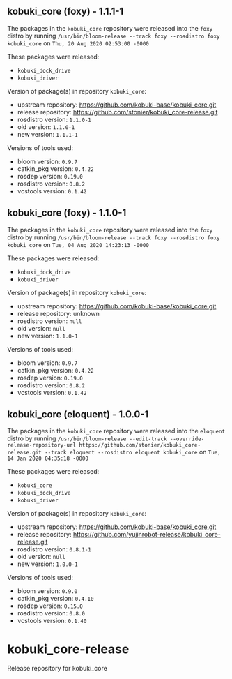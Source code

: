 ## kobuki_core (foxy) - 1.1.1-1

The packages in the `kobuki_core` repository were released into the `foxy` distro by running `/usr/bin/bloom-release --track foxy --rosdistro foxy kobuki_core` on `Thu, 20 Aug 2020 02:53:00 -0000`

These packages were released:
- `kobuki_dock_drive`
- `kobuki_driver`

Version of package(s) in repository `kobuki_core`:

- upstream repository: https://github.com/kobuki-base/kobuki_core.git
- release repository: https://github.com/stonier/kobuki_core-release.git
- rosdistro version: `1.1.0-1`
- old version: `1.1.0-1`
- new version: `1.1.1-1`

Versions of tools used:

- bloom version: `0.9.7`
- catkin_pkg version: `0.4.22`
- rosdep version: `0.19.0`
- rosdistro version: `0.8.2`
- vcstools version: `0.1.42`


## kobuki_core (foxy) - 1.1.0-1

The packages in the `kobuki_core` repository were released into the `foxy` distro by running `/usr/bin/bloom-release --track foxy --rosdistro foxy kobuki_core` on `Tue, 04 Aug 2020 14:23:13 -0000`

These packages were released:
- `kobuki_dock_drive`
- `kobuki_driver`

Version of package(s) in repository `kobuki_core`:

- upstream repository: https://github.com/kobuki-base/kobuki_core.git
- release repository: unknown
- rosdistro version: `null`
- old version: `null`
- new version: `1.1.0-1`

Versions of tools used:

- bloom version: `0.9.7`
- catkin_pkg version: `0.4.22`
- rosdep version: `0.19.0`
- rosdistro version: `0.8.2`
- vcstools version: `0.1.42`


## kobuki_core (eloquent) - 1.0.0-1

The packages in the `kobuki_core` repository were released into the `eloquent` distro by running `/usr/bin/bloom-release --edit-track --override-release-repository-url https://github.com/stonier/kobuki_core-release.git --track eloquent --rosdistro eloquent kobuki_core` on `Tue, 14 Jan 2020 04:35:18 -0000`

These packages were released:
- `kobuki_core`
- `kobuki_dock_drive`
- `kobuki_driver`

Version of package(s) in repository `kobuki_core`:

- upstream repository: https://github.com/kobuki-base/kobuki_core.git
- release repository: https://github.com/yujinrobot-release/kobuki_core-release.git
- rosdistro version: `0.8.1-1`
- old version: `null`
- new version: `1.0.0-1`

Versions of tools used:

- bloom version: `0.9.0`
- catkin_pkg version: `0.4.10`
- rosdep version: `0.15.0`
- rosdistro version: `0.8.0`
- vcstools version: `0.1.40`


# kobuki_core-release
Release repository for kobuki_core
